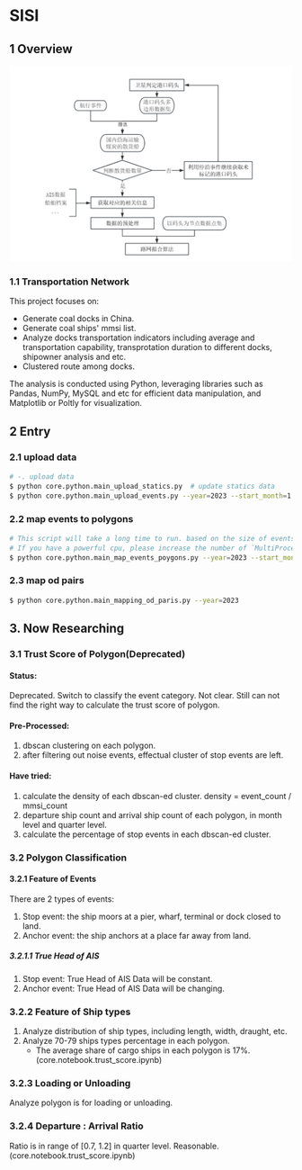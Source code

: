 # SISI

## 1 Overview

![roadmap](dataflow_roadmap.png)

### 1.1 Transportation Network
This project focuses on:
- Generate coal docks in China.
- Generate coal ships' mmsi list.
- Analyze docks transportation indicators including average and transportation capability, transprotation duration to different docks, shipowner analysis and etc.
- Clustered route among docks.

The analysis is conducted using Python, leveraging libraries such as Pandas, NumPy, MySQL and etc for efficient data manipulation, and Matplotlib or Poltly for visualization.

## 2 Entry

### 2.1 upload data
```bash
# -. upload data
$ python core.python.main_upload_statics.py  # update statics data
$ python core.python.main_upload_events.py --year=2023 --start_month=1 --end_month=12  # update events data
```

### 2.2 map events to polygons
```bash
# This script will take a long time to run. based on the size of events data.
# If you have a powerful cpu, please increase the number of `MultiProcessWorkers.process_workers` in `core.ShoreNet.definitions.parameters`.
$ python core.python.main_map_events_poygons.py --year=2023 --start_month=1 --end_month=12
```

### 2.3 map od pairs
```bash
$ python core.python.main_mapping_od_paris.py --year=2023
```

## 3. Now Researching

### 3.1 Trust Score of Polygon(Deprecated)

#### Status:
Deprecated. Switch to classify the event category.
Not clear. Still can not find the right way to calculate the trust score of polygon.

#### Pre-Processed:

1. dbscan clustering on each polygon.
2. after filtering out noise events, effectual cluster of stop events are left.

#### Have tried:

1. calculate the density of each dbscan-ed cluster. density = event_count / mmsi_count
2. departure ship count and arrival ship count of each polygon, in month level and quarter level.
3. calculate the percentage of stop events in each dbscan-ed cluster.

### 3.2 Polygon Classification

#### 3.2.1 Feature of Events

There are 2 types of events:
1. Stop event: the ship moors at a pier, wharf, terminal or dock closed to land.
2. Anchor event: the ship anchors at a place far away from land.

##### 3.2.1.1 True Head of AIS
1. Stop event: True Head of AIS Data will be constant.
2. Anchor event: True Head of AIS Data will be changing.

### 3.2.2 Feature of Ship types
1. Analyze distribution of ship types, including length, width, draught, etc.
2. Analyze 70-79 ships types percentage in each polygon.
    - The average share of cargo ships in each polygon is 17%. (core.notebook.trust_score.ipynb)

### 3.2.3 Loading or Unloading
Analyze polygon is for loading or unloading.

### 3.2.4 Departure : Arrival Ratio

Ratio is in range of [0.7, 1.2] in quarter level. Reasonable. (core.notebook.trust_score.ipynb)
